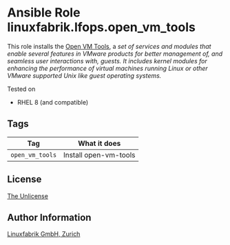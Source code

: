 # Ansible Role linuxfabrik.lfops.open_vm_tools

This role installs the [Open VM Tools](https://github.com/vmware/open-vm-tools/), a *set of services and modules that enable several features in VMware products for better management of, and seamless user interactions with, guests. It includes kernel modules for enhancing the performance of virtual machines running Linux or other VMware supported Unix like guest operating systems.*

Tested on

* RHEL 8 (and compatible)


## Tags

| Tag       | What it does                    |
| ---       | ------------                    |
| `open_vm_tools` | Install open-vm-tools     |



## License

[The Unlicense](https://unlicense.org/)


## Author Information

[Linuxfabrik GmbH, Zurich](https://www.linuxfabrik.ch)
